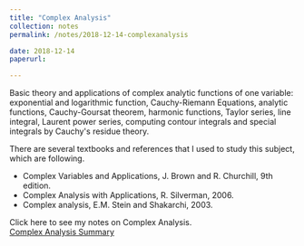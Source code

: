 ```yaml
---
title: "Complex Analysis"
collection: notes
permalink: /notes/2018-12-14-complexanalysis

date: 2018-12-14
paperurl:

---
```

Basic theory and applications of complex analytic functions of one variable: exponential and logarithmic function, Cauchy-Riemann Equations, analytic functions, Cauchy-Goursat theorem, harmonic functions, Taylor series, line integral, Laurent power series, computing contour integrals and special integrals by Cauchy's residue theory.

There are several textbooks and references that I used to study this subject, which are following.
* Complex Variables and Applications, J. Brown and R. Churchill, 9th edition.
* Complex Analysis with Applications, R. Silverman, 2006.
* Complex analysis, E.M. Stein and Shakarchi, 2003.


Click here to see my notes on Complex Analysis.  
[Complex Analysis Summary](http://austinyi.github.io/files/complexanalysis.pdf)
